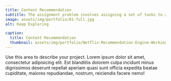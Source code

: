 ```yaml
---
title: Content Recommendation
subtitle: The assignment problem involves assigning a set of tasks to a set of agents in such a way that the total cost is minimized or the total profit is maximized. Each agent can perform one task, and each task must be assigned to exactly one agent.
image: assets/img/portfolio/01-full.jpg
alt: Keep Exploring

caption:
  title: Content Recommendation
  thumbnail: assets/img/portfolio/Netflix-Recommendation-Engine-Working-StartupTalky.jpg
---
```

Use this area to describe your project. Lorem ipsum dolor sit amet, consectetur adipisicing elit. Est blanditiis dolorem culpa incidunt minus dignissimos deserunt repellat aperiam quasi sunt officia expedita beatae cupiditate, maiores repudiandae, nostrum, reiciendis facere nemo!




